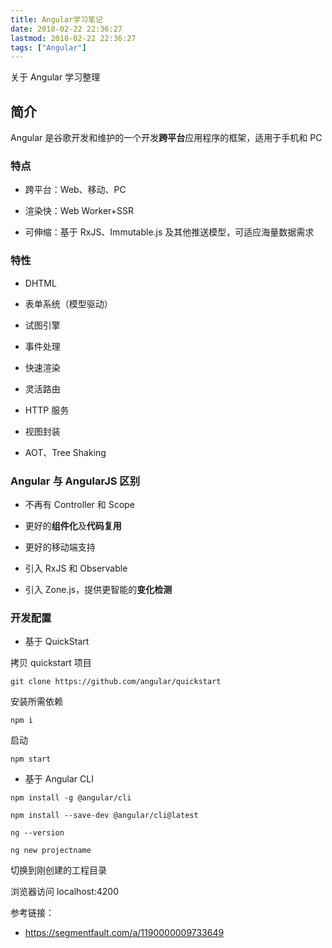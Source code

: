```yaml
---
title: Angular学习笔记
date: 2018-02-22 22:36:27
lastmod: 2018-02-22 22:36:27
tags: ["Angular"]
---
```


关于 Angular 学习整理

<!--more-->

## 简介

Angular 是谷歌开发和维护的一个开发**跨平台**应用程序的框架，适用于手机和 PC

### 特点

- 跨平台：Web、移动、PC

- 渲染快：Web Worker+SSR

- 可伸缩：基于 RxJS、Immutable.js 及其他推送模型，可适应海量数据需求

### 特性

- DHTML

- 表单系统（模型驱动）

- 试图引擎

- 事件处理

- 快速渲染

- 灵活路由

- HTTP 服务

- 视图封装

- AOT、Tree Shaking

### Angular 与 AngularJS 区别

- 不再有 Controller 和 Scope

- 更好的**组件化**及**代码复用**

- 更好的移动端支持

- 引入 RxJS 和 Observable

- 引入 Zone.js，提供更智能的**变化检测**

### 开发配置

- 基于 QuickStart

拷贝 quickstart 项目

```
git clone https://github.com/angular/quickstart
```

安装所需依赖

```
npm i
```

启动

```
npm start
```

- 基于 Angular CLI

```
npm install -g @angular/cli
```

```
npm install --save-dev @angular/cli@latest
```

```
ng --version
```

```
ng new projectname
```

切换到刚创建的工程目录

浏览器访问 localhost:4200

参考链接：

- <a href="https://segmentfault.com/a/1190000009733649">https://segmentfault.com/a/1190000009733649</a>
